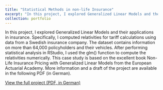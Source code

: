 ```yaml
---
title: "Statistical Methods in non-life Insurance"
excerpt: "In this project, I explored Generalized Linear Models and their applications in insurance. Specifically, I computed relativities for tariff calculations using data from a Swedish insurance company. The dataset contains information on more than 64,000 policyholders and their vehicles. After performing statistical analysis in RStudio, I used the glm() function to compute the relativities numerically. This case study is based on the excellent book Non-Life Insurance Pricing with Generalized Linear Models from the European Actuarial Academy. More information and a draft of the project are available in the following PDF (in German)."
collection: portfolio
---
```


In this project, I explored Generalized Linear Models and their applications in insurance. Specifically, I computed relativities for tariff calculations using data from a Swedish insurance company. The dataset contains information on more than 64,000 policyholders and their vehicles. After performing statistical analysis in RStudio, I used the glm() function to compute the relativities numerically. This case study is based on the excellent book Non-Life Insurance Pricing with Generalized Linear Models from the European Actuarial Academy. More information and a draft of the project are available in the following PDF (in German).

[View the full project (PDF, in German)](../files/Case_studies_Insurance.pdf)

